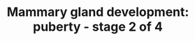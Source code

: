 ---
annotations:
- id: PW:0000004
  parent: regulatory pathway
  type: Pathway Ontology
  value: regulatory pathway
- id: CL:0000314
  parent: native cell
  type: Cell Type Ontology
  value: milk secreting cell
authors:
- Biodados
- Khanspers
- Elisa
- DeSl
- Egonw
- Eweitz
citedin: ''
communities: []
description: The primary mammary gland persists until puberty, when it grows and becomes
  branched. This results in the formation of secondary mammary gland.  ESR1 and NRIP1
  co-regulate PGR, STAT5A and AREG, which control proliferation and differentiation
  during mammary gland development. NRIP1 is also required for ductal elongation,
  in both epithelial and in stromal compartments [1](http://www.ncbi.nlm.nih.gov/pubmed/23404106).
  Estrogen may also execute its growth effect through EGF. Especially, ERBB2, an EGF
  receptor, may activate or inhibit the growth according to the stage of development.
  In puberty, ERBB2 impairs mammary epithelial cell proliferation [2](http://www.ncbi.nlm.nih.gov/pubmed/11146549).
  AP1 regulates postnatal mammary gland development, mainly in puberty. Some AP1-dependent
  genes are shown in the figure [3](http://www.ncbi.nlm.nih.gov/pubmed/16678816).
  FOSL1 is a FOS family member. FOS family members dimerize with JUN family members
  to form AP1 complex. MYC and CCND1 are associated with cell proliferation. VIM is
  a component of intermediate filaments and FN1 is related to cell adhesion and migration.
  TIMP1 is a protease inhibitor.
last-edited: 2025-02-27
ndex: 964c90ba-8b65-11eb-9e72-0ac135e8bacf
organisms:
- Homo sapiens
redirect_from:
- /index.php/Pathway:WP2814
- /instance/WP2814
- /instance/WP2814_r137065
revision: r137065
schema-jsonld:
- '@context': https://schema.org/
  '@id': https://wikipathways.github.io/pathways/WP2814.html
  '@type': Dataset
  creator:
    '@type': Organization
    name: WikiPathways
  description: The primary mammary gland persists until puberty, when it grows and
    becomes branched. This results in the formation of secondary mammary gland.  ESR1
    and NRIP1 co-regulate PGR, STAT5A and AREG, which control proliferation and differentiation
    during mammary gland development. NRIP1 is also required for ductal elongation,
    in both epithelial and in stromal compartments [1](http://www.ncbi.nlm.nih.gov/pubmed/23404106).
    Estrogen may also execute its growth effect through EGF. Especially, ERBB2, an
    EGF receptor, may activate or inhibit the growth according to the stage of development.
    In puberty, ERBB2 impairs mammary epithelial cell proliferation [2](http://www.ncbi.nlm.nih.gov/pubmed/11146549).
    AP1 regulates postnatal mammary gland development, mainly in puberty. Some AP1-dependent
    genes are shown in the figure [3](http://www.ncbi.nlm.nih.gov/pubmed/16678816).
    FOSL1 is a FOS family member. FOS family members dimerize with JUN family members
    to form AP1 complex. MYC and CCND1 are associated with cell proliferation. VIM
    is a component of intermediate filaments and FN1 is related to cell adhesion and
    migration. TIMP1 is a protease inhibitor.
  keywords:
  - AREG
  - CCND1
  - EGF
  - ERBB2
  - ESR1
  - FN1
  - FOSL1
  - MYC
  - NRIP1
  - PGR
  - STAT5A
  - TIMP1
  - VIM
  license: CC0
  name: 'Mammary gland development: puberty - stage 2 of 4'
seo: CreativeWork
title: 'Mammary gland development: puberty - stage 2 of 4'
wpid: WP2814
---